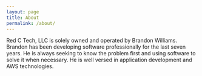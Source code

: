```yaml
---
layout: page
title: About
permalink: /about/
---
```


Red C Tech, LLC is solely owned and operated by Brandon Williams. Brandon has
been developing software professionally for the last seven years. He is always
seeking to know the problem first and using software to solve it when
necessary. He is well versed in application development and AWS technologies.
